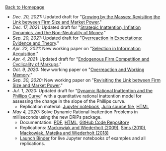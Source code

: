 <span class='fa fa-chevron-left fa-lg main-list-item-icon'></span>
[Back to Homepage](/)

* *Dec. 20, 2021:* Updated draft for "[Growing by the Masses: Revisiting the Link between Firm Size and Market Power](/adk_concentration.pdf)." <br />
* *Dec. 17, 2021:* Updated draft for "[Strategic Inattention, Inflation Dynamics, and the Non-Neutrality of Money](/strategic_inattention.pdf)." <br />
* *Sep. 20, 2021:* Updated draft for "[Overreaction in Expectations: Evidence and Theory](/aklmt_overreaction.pdf)." <br />
* *Apr. 22, 2021:* New working paper on "[Selection in Information Acquisition](/ay_infoselection.pdf)." <br />
* *Apr. 4, 2021:* Updated draft for "[Endogenous Firm Competition and Cyclicality of Markups](/ac_markups.pdf)." <br />
* *Oct. 9, 2020:* New working paper on "[Overreaction and Working Memory](/aklmt_memory.pdf)." <br />
* *Sep. 30, 2020:* New working paper on "[Revisiting the Link between Firm Size and Market Power](/adk_concentration.pdf)." <br />
* *Jul. 1, 2020:* Updated draft for "[Dynamic Rational Inattention and the Phillips Curve](/dynamic_inattention.pdf)" with a quantitative rational inattention model for assessing the change in the slope of the Phillips curve.<br />
    * Replication material: [Jupyter notebook](https://github.com/afrouzi/DRIPs.jl/blob/master/examples/notebooks/ex6_Afrouzi_Yang_2020.ipynb),
    [Julia source file](https://github.com/afrouzi/DRIPs.jl/blob/master/examples/src/ex6_Afrouzi_Yang_2020.jl),
    [HTML](https://afrouzi.com/DRIPs.jl/dev/examples/ex6_ay2020/ex6_Afrouzi_Yang_2020/)
* *May 4, 2020:* Solve Dynamic Rational Inattention Problems in milliseconds using the new DRIPs package.<br />
    * Documentation: [PDF](/dynamic_inattention/manual.pdf), [HTML](http://afrouzi.github.io/DRIPs.jl/dev/), 
    [GitHub Code Repository](http://github.com/afrouzi/DRIPs.jl) <br />
    * Replications: 
    [Mackowiak and Wiederholt (2009)](https://afrouzi.github.io/DRIPs.jl/dev/examples/ex3_mw2009/ex3_Mackowiak_Wiederholt_2009/),
    [Sims (2010)](https://afrouzi.github.io/DRIPs.jl/dev/examples/ex4_sims2010/ex4_Sims_2010/),
    [Mackowiak, Matejka and Wiederholt (2018)](https://afrouzi.github.io/DRIPs.jl/dev/examples/ex5_mmw2018/ex5_Mackowiak_Matejka_Wiederholt_2018/)<br />
    * [Launch Binder](https://mybinder.org/v2/gh/afrouzi/DRIPs.jl/binder?filepath=examples) for live Jupyter notebooks of examples and all replications.